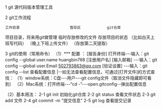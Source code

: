 1 git 
 源代码版本管理工具

2 git工作流程
 
    工作目录                       暂存区            git仓库 
项目目录，将来用git做管理     临时存放修改的文件     存放项目的状态
（比如白天上班写代码）       （晚上下班上传文件）   （存放第二天提取）

3 git的使用（常用命令）
  （1）*** 配置 ： 
   [报告身份] 打开终端---输入：git config --global user.name huangbin768 [注册用户名]
   [输入邮箱]         ---输入：git config --global user.Email 502793863@qq.com
   [验证设置]          ---输入：git config --list 查看配置信息
                        |--如无法查看配置信息，可通过[打开文件]的方式查找：
                   （1）window系统：C盘---用户---git config文件（取消文件隐藏即可看到）
                   （2）Mac系统：打开终端---“cd -”---open.gitconfig--弹出配置信息

  （2）基本用法：
       2-1  git init 初始化git仓库
       2-2  git status 查看文件状态
       2-3  git add 文件
       2-4  git commit -m "提交信息"
       2-5  git log 查看提交记录